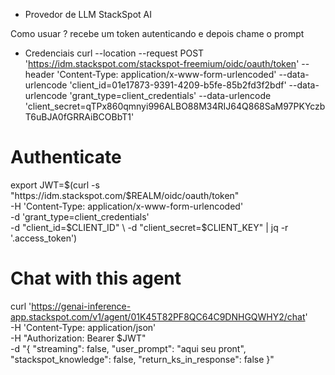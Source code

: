 - Provedor de LLM StackSpot AI 

Como usuar ?  recebe um token autenticando e depois chame o prompt

 - Credenciais
curl --location   --request POST 'https://idm.stackspot.com/stackspot-freemium/oidc/oauth/token'  --header 'Content-Type: application/x-www-form-urlencoded'  --data-urlencode 'client_id=01e17873-9391-4209-b5fe-85b2fd3f2bdf'  --data-urlencode 'grant_type=client_credentials'  --data-urlencode 'client_secret=qTPx860qmnyi996ALBO88M34RIJ64Q868SaM97PKYczbT6uBJA0fGRRAiBCOBbT1'  

# Authenticate
export JWT=$(curl -s "https://idm.stackspot.com/$REALM/oidc/oauth/token" \
   -H 'Content-Type: application/x-www-form-urlencoded' \
   -d 'grant_type=client_credentials' \
   -d "client_id=$CLIENT_ID" \
   -d "client_secret=$CLIENT_KEY" | jq -r '.access_token')

# Chat with this agent
curl 'https://genai-inference-app.stackspot.com/v1/agent/01K45T82PF8QC64C9DNHGQWHY2/chat' \
  -H 'Content-Type: application/json' \
  -H "Authorization: Bearer $JWT" \
  -d "{
    \"streaming\": false,
    \"user_prompt\": \"aqui seu pront",
    \"stackspot_knowledge\": false,
    \"return_ks_in_response\": false
  }"
 